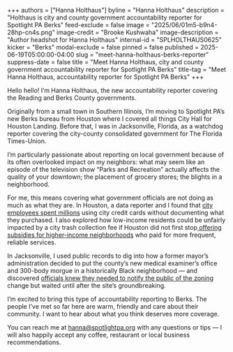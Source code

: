 +++
authors = ["Hanna Holthaus"]
byline = "Hanna Holthaus"
description = "Holthaus is city and county government accountability reporter for Spotlight PA Berks"
feed-exclude = false
image = "2025/06/01m5-b9n4-28hp-cn4s.png"
image-credit = "Brooke Kushwaha"
image-description = "Author headshot for Hanna Holthaus"
internal-id = "SPLHOLTHAUS0625"
kicker = "Berks"
modal-exclude = false
pinned = false
published = 2025-06-19T05:00:00-04:00
slug = "meet-hanna-holthaus-berks-reporter"
suppress-date = false
title = "Meet Hanna Holthaus, city and county government accountability reporter for Spotlight PA Berks"
title-tag = "Meet Hanna Holthaus, accountability reporter for Spotlight PA Berks"
+++

Hello hello! I’m Hanna Holthaus, the new accountability reporter covering the Reading and Berks County governments.

Originally from a small town in Southern Illinois, I’m moving to Spotlight PA’s new Berks bureau from Houston where I covered all things City Hall for Houston Landing. Before that, I was in Jacksonville, Florida, as a watchdog reporter covering the city-county consolidated government for The Florida Times-Union.

I’m particularly passionate about reporting on local government because of its often overlooked impact on my neighbors: what may seem like an episode of the television show “Parks and Recreation” actually affects the quality of your downtown; the placement of grocery stores; the blights in a neighborhood.

For me, this means covering what government officials are not doing as much as what they are. In Houston, a data reporter and I found that <a href="https://houstonlanding.org/houston-employees-spent-millions-via-credit-cards-but-its-hard-to-tell-what-they-bought/">city employees spent millions</a> using city credit cards without documenting what they purchased. I also explored how low-income residents could be unfairly impacted by a city trash collection fee if Houston did not first stop<a href="https://houstonlanding.org/houston-gives-millions-for-hoa-trash-collection-what-happens-if-it-imposes-a-garbage-fee/"> offering subsidies for higher-income neighborhoods</a> who paid for more frequent, reliable services.

In Jacksonville, I used public records to dig into how a former mayor’s administration decided to put the county’s new medical examiner’s office and 300-body morgue in a historically Black neighborhood — and discovered <a href="https://www.jacksonville.com/story/news/2024/08/16/jacksonville-brentwood-medical-examiner-office-lawsuit-metro-gardens/74337541007/">officials knew they needed to notify the public of the zoning </a>change but waited until after the site’s groundbreaking.

I’m excited to bring this type of accountability reporting to Berks. The people I’ve met so far here are warm, friendly and care about their community. I want to hear about what you think deserves more coverage.

You can reach me at <a href="mailto:hanna@spotlightpa.org">hanna@spotlightpa.org</a> with any questions or tips — I will also happily accept any coffee, restaurant or local business recommendations.

